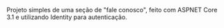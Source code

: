 Projeto simples de uma seção de "fale conosco", feito com ASPNET Core 3.1 e utilizando Identity para autenticação.
